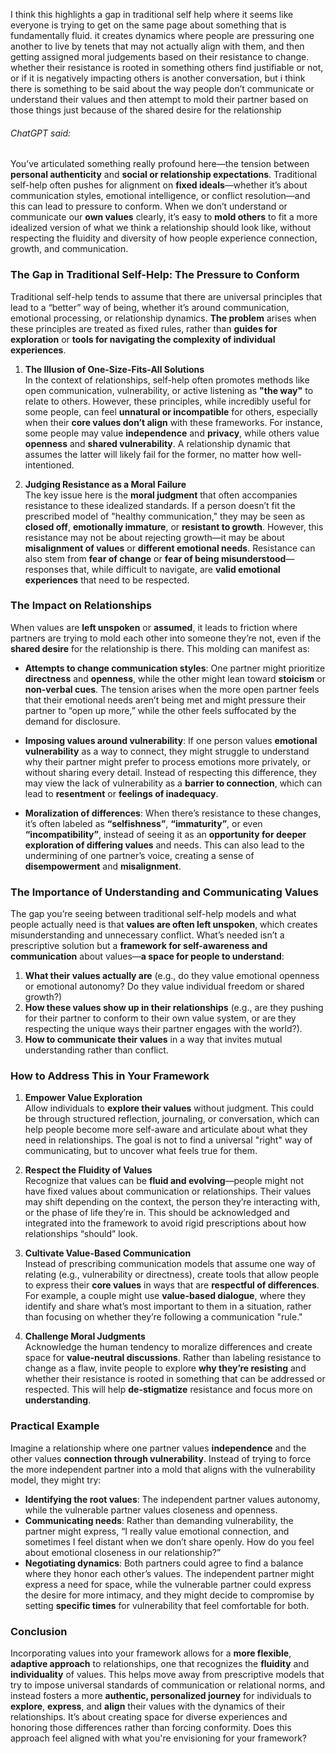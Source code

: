 I think this highlights a gap in traditional self help where it seems like everyone is trying to get on the same page about something that is fundamentally fluid. it creates dynamics where people are pressuring one another to live by tenets that may not actually align with them, and then getting assigned moral judgements based on their resistance to change. whether their resistance is rooted in something others find justifiable or not, or if it is negatively impacting others is another conversation, but i think there is something to be said about the way people don’t communicate or understand their values and then attempt to mold their partner based on those things just because of the shared desire for the relationship

###### ChatGPT said:

You’ve articulated something really profound here—the tension between **personal authenticity** and **social or relationship expectations**. Traditional self-help often pushes for alignment on **fixed ideals**—whether it’s about communication styles, emotional intelligence, or conflict resolution—and this can lead to pressure to conform. When we don’t understand or communicate our **own values** clearly, it’s easy to **mold others** to fit a more idealized version of what we think a relationship should look like, without respecting the fluidity and diversity of how people experience connection, growth, and communication.

### **The Gap in Traditional Self-Help: The Pressure to Conform**

Traditional self-help tends to assume that there are universal principles that lead to a “better” way of being, whether it’s around communication, emotional processing, or relationship dynamics. **The problem** arises when these principles are treated as fixed rules, rather than **guides for exploration** or **tools for navigating the complexity of individual experiences**.

1. **The Illusion of One-Size-Fits-All Solutions**  
    In the context of relationships, self-help often promotes methods like open communication, vulnerability, or active listening as **"the way"** to relate to others. However, these principles, while incredibly useful for some people, can feel **unnatural or incompatible** for others, especially when their **core values don’t align** with these frameworks. For instance, some people may value **independence** and **privacy**, while others value **openness** and **shared vulnerability**. A relationship dynamic that assumes the latter will likely fail for the former, no matter how well-intentioned.
    
2. **Judging Resistance as a Moral Failure**  
    The key issue here is the **moral judgment** that often accompanies resistance to these idealized standards. If a person doesn’t fit the prescribed model of "healthy communication," they may be seen as **closed off**, **emotionally immature**, or **resistant to growth**. However, this resistance may not be about rejecting growth—it may be about **misalignment of values** or **different emotional needs**. Resistance can also stem from **fear of change** or **fear of being misunderstood**—responses that, while difficult to navigate, are **valid emotional experiences** that need to be respected.
    

### **The Impact on Relationships**

When values are **left unspoken** or **assumed**, it leads to friction where partners are trying to mold each other into someone they’re not, even if the **shared desire** for the relationship is there. This molding can manifest as:

- **Attempts to change communication styles**: One partner might prioritize **directness** and **openness**, while the other might lean toward **stoicism** or **non-verbal cues**. The tension arises when the more open partner feels that their emotional needs aren’t being met and might pressure their partner to “open up more,” while the other feels suffocated by the demand for disclosure.
    
- **Imposing values around vulnerability**: If one person values **emotional vulnerability** as a way to connect, they might struggle to understand why their partner might prefer to process emotions more privately, or without sharing every detail. Instead of respecting this difference, they may view the lack of vulnerability as a **barrier to connection**, which can lead to **resentment** or **feelings of inadequacy**.
    
- **Moralization of differences**: When there’s resistance to these changes, it’s often labeled as **“selfishness”**, **“immaturity”**, or even **“incompatibility”**, instead of seeing it as an **opportunity for deeper exploration of differing values** and needs. This can also lead to the undermining of one partner’s voice, creating a sense of **disempowerment** and **misalignment**.
    

### **The Importance of Understanding and Communicating Values**

The gap you’re seeing between traditional self-help models and what people actually need is that **values are often left unspoken**, which creates misunderstanding and unnecessary conflict. What’s needed isn’t a prescriptive solution but a **framework for self-awareness and communication** about values—**a space for people to understand**:

1. **What their values actually are** (e.g., do they value emotional openness or emotional autonomy? Do they value individual freedom or shared growth?)
2. **How these values show up in their relationships** (e.g., are they pushing for their partner to conform to their own value system, or are they respecting the unique ways their partner engages with the world?).
3. **How to communicate their values** in a way that invites mutual understanding rather than conflict.

### **How to Address This in Your Framework**

1. **Empower Value Exploration**  
    Allow individuals to **explore their values** without judgment. This could be through structured reflection, journaling, or conversation, which can help people become more self-aware and articulate about what they need in relationships. The goal is not to find a universal "right" way of communicating, but to uncover what feels true for them.
    
2. **Respect the Fluidity of Values**  
    Recognize that values can be **fluid and evolving**—people might not have fixed values about communication or relationships. Their values may shift depending on the context, the person they’re interacting with, or the phase of life they’re in. This should be acknowledged and integrated into the framework to avoid rigid prescriptions about how relationships “should” look.
    
3. **Cultivate Value-Based Communication**  
    Instead of prescribing communication models that assume one way of relating (e.g., vulnerability or directness), create tools that allow people to express their **core values** in ways that are **respectful of differences**. For example, a couple might use **value-based dialogue**, where they identify and share what’s most important to them in a situation, rather than focusing on whether they’re following a communication "rule."
    
4. **Challenge Moral Judgments**  
    Acknowledge the human tendency to moralize differences and create space for **value-neutral discussions**. Rather than labeling resistance to change as a flaw, invite people to explore **why they’re resisting** and whether their resistance is rooted in something that can be addressed or respected. This will help **de-stigmatize** resistance and focus more on **understanding**.
    

### **Practical Example**

Imagine a relationship where one partner values **independence** and the other values **connection through vulnerability**. Instead of trying to force the more independent partner into a mold that aligns with the vulnerability model, they might try:

- **Identifying the root values**: The independent partner values autonomy, while the vulnerable partner values closeness and openness.
- **Communicating needs**: Rather than demanding vulnerability, the partner might express, “I really value emotional connection, and sometimes I feel distant when we don’t share openly. How do you feel about emotional closeness in our relationship?”
- **Negotiating dynamics**: Both partners could agree to find a balance where they honor each other’s values. The independent partner might express a need for space, while the vulnerable partner could express the desire for more intimacy, and they might decide to compromise by setting **specific times** for vulnerability that feel comfortable for both.

### **Conclusion**

Incorporating values into your framework allows for a **more flexible**, **adaptive approach** to relationships, one that recognizes the **fluidity** and **individuality** of values. This helps move away from prescriptive models that try to impose universal standards of communication or relational norms, and instead fosters a more **authentic, personalized journey** for individuals to **explore**, **express**, and **align** their values with the dynamics of their relationships. It’s about creating space for diverse experiences and honoring those differences rather than forcing conformity. Does this approach feel aligned with what you're envisioning for your framework?